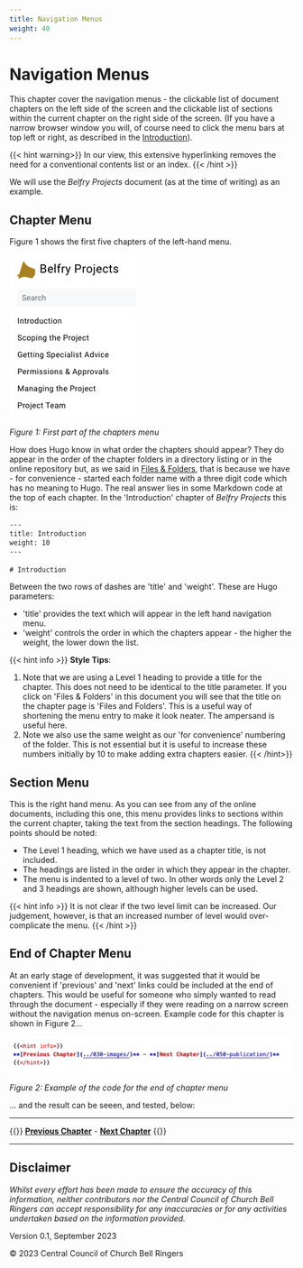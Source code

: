 ```yaml
---
title: Navigation Menus
weight: 40
---
```


# Navigation Menus

This chapter cover the navigation menus - the clickable list of document chapters on the left side of the screen and the clickable list of sections within the current chapter on the right side of the screen. (If you have a narrow browser window you will, of course need to click the menu bars at top left or right, as described in the [Introduction](../010-introduction/#how-do-you-use-hugo)). 

{{< hint warning>}}
In our view, this extensive hyperlinking removes the need for a conventional contents list or an index.
{{< /hint >}}

We will use the *Belfry Projects* document (as at the time of writing) as an example.

## Chapter Menu

Figure 1 shows the first five chapters of the left-hand menu.

![Part of chapters menu](part-projects-menu.png)

*Figure 1: First part of the chapters menu*

How does Hugo know in what order the chapters should appear? They do appear in the order of the chapter folders in a directory listing or in the online repository but, as we said in [Files & Folders](../015-files-and-folders), that is because we have - for convenience - started each folder name with a three digit code which has no meaning to Hugo. The real answer lies in some Markdown code at the top of each chapter. In the 'Introduction' chapter of *Belfry Projects* this is:

```
---
title: Introduction
weight: 10
---

# Introduction
```

Between the two rows of dashes are 'title' and 'weight'. These are Hugo parameters:
 - 'title' provides the text which will appear in the left hand navigation menu.
 - 'weight' controls the order in which the chapters appear - the higher the weight, the lower down the list.

{{< hint info >}}
**Style Tips**:
 1. Note that we are using a Level 1 heading to provide a title for the chapter. This does not need to be identical to the title parameter. If you click on 'Files & Folders' in this document you will see that the title on the chapter page is 'Files and Folders'. This is a useful way of shortening the menu entry to make it look neater. The ampersand is useful here.
 2. Note we also use the same weight as our 'for convenience' numbering of the folder. This is not essential but it is useful to increase these numbers initially by 10 to make adding extra chapters easier.
{{< /hint>}}

## Section Menu

This is the right hand menu. As you can see from any of the online documents, including this one, this menu provides links to sections within the current chapter, taking the text from the section headings. The following points should be noted:

 - The Level 1 heading, which we have used as a chapter title, is not included.
 - The headings are listed in the order in which they appear in the chapter.
 - The menu is indented to a level of two. In other words only the Level 2 and 3 headings are shown, although higher levels can be used.

{{< hint info >}}
It is not clear if the two level limit can be increased. Our judgement, however, is that an increased number of level would over-complicate the menu.
{{< /hint >}}

## End of Chapter Menu

At an early stage of development, it was suggested that it would be convenient if 'previous' and 'next' links could be included at the end of chapters. This would be useful for someone who simply wanted to read through the document - especially if they were reading on a narrow screen without the navigation menus on-screen. Example code for this chapter is shown in Figure 2...

![End of chapter menu code](end-chapter-menu.png)

*Figure 2: Example of the code for the end of chapter menu*

... and the result can be seeen, and tested, below:

----

{{<hint info>}}
**[Previous Chapter](../030-images/)** - **[Next Chapter](../050-publication)**
{{</hint>}}

----

## Disclaimer
 
*Whilst every effort has been made to ensure the accuracy of this information, neither contributors nor the Central Council of Church Bell Ringers can accept responsibility for any inaccuracies or for any activities undertaken based on the information provided.*

Version 0.1, September 2023

© 2023 Central Council of Church Bell Ringers
